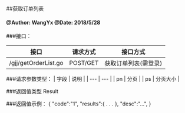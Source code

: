 ##获取订单列表
    
#### @Author: WangYx @Date: 2018/5/28 

###接口： 

| 接口 | 请求方式 | 接口方式 |
| ---  | --- | --- |
| /gjj/getOrderList.go | POST/GET | 获取订单列表(需登录) |

###请求参数类型：
| 字段 | 说明 |
| ---  | --- |
| pn | 分页 |
| ps | 分页大小 |

###返回值类型
    Result
    
###返回值示例：
    {
        "code":"1",
        "results":{
            .
            .
            .
        },
        "desc":"...",
    }